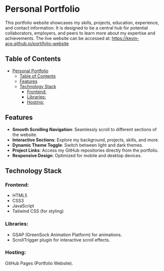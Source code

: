 # Personal Portfolio

This portfolio website showcases my skills, projects, education, experience, and contact information. It is designed to be a central hub for potential collaborators, employers, and peers to learn more about my expertise and achievements. The live website can be accessed at: https://kevin-ace.github.io/portifolio-website

## Table of Contents

- [Personal Portfolio](#personal-portfolio)
  - [Table of Contents](#table-of-contents)
  - [Features](#features)
  - [Technology Stack](#technology-stack)
    - [Frontend:](#frontend)
    - [Libraries:](#libraries)
    - [Hosting:](#hosting)

## Features

- **Smooth Scrolling Navigation**: Seamlessly scroll to different sections of the website.
- **Interactive Sections**: Explore my background, projects, skills, and more.
- **Dynamic Theme Toggle**: Switch between light and dark themes.
- **Project Links**: Access my GitHub repositories directly from the portfolio.
- **Responsive Design**: Optimized for mobile and desktop devices.

## Technology Stack
### Frontend:

- HTML5
- CSS3
- JavaScript
- Tailwind CSS (for styling)

### Libraries:

- GSAP (GreenSock Animation Platform) for animations.
- ScrollTrigger plugin for interactive scroll effects.

### Hosting:

GitHub Pages (Portfolio Website).
